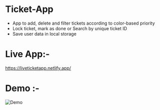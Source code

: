 # Ticket-App

* App to add, delete and filter tickets according to color-based priority
* Lock ticket, mark as done or Search by unique ticket ID
* Save user data in local storage


# Live App:-
https://liveticketapp.netlify.app/

# Demo :-
![Demo](https://user-images.githubusercontent.com/43475033/123252014-6d4b3780-d509-11eb-9f1e-e25a1bd4dff1.png)
